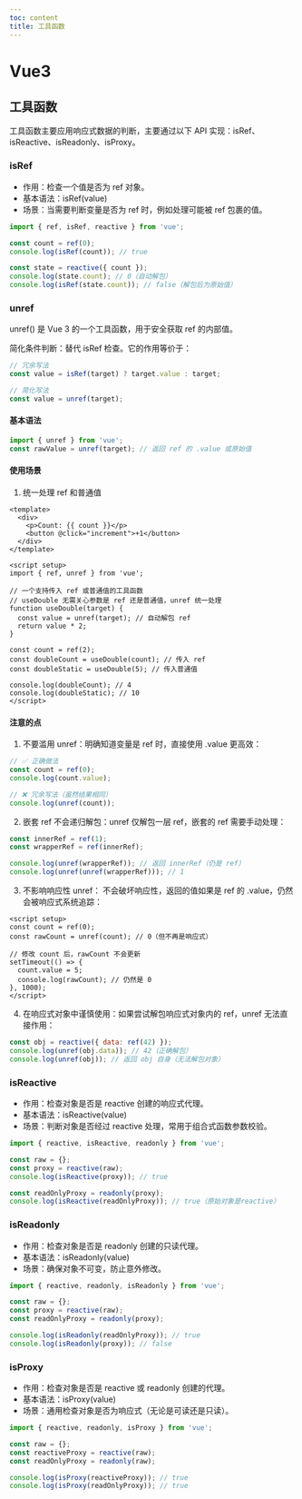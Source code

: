 ```yaml
---
toc: content
title: 工具函数
---
```


# Vue3

## 工具函数

工具函数主要应用响应式数据的判断，主要通过以下 API 实现：isRef、isReactive、isReadonly、isProxy。

### isRef

- 作用：检查一个值是否为 ref 对象。
- 基本语法：isRef(value)
- 场景：当需要判断变量是否为 ref 时，例如处理可能被 ref 包裹的值。

<Alert message="ref 在 reactive 对象中会被自动解包，直接访问属性时不再是 ref。"></Alert>

```js
import { ref, isRef, reactive } from 'vue';

const count = ref(0);
console.log(isRef(count)); // true

const state = reactive({ count });
console.log(state.count); // 0（自动解包）
console.log(isRef(state.count)); // false（解包后为原始值）
```

### unref

unref() 是 Vue 3 的一个工具函数，用于安全获取 ref 的内部值。

简化条件判断：替代 isRef 检查。它的作用等价于：

```javascript
// 冗余写法
const value = isRef(target) ? target.value : target;

// 简化写法
const value = unref(target);
```

#### 基本语法

```js
import { unref } from 'vue';
const rawValue = unref(target); // 返回 ref 的 .value 或原始值
```

#### 使用场景

1. 统一处理 ref 和普通值

```vue
<template>
  <div>
    <p>Count: {{ count }}</p>
    <button @click="increment">+1</button>
  </div>
</template>

<script setup>
import { ref, unref } from 'vue';

// 一个支持传入 ref 或普通值的工具函数
// useDouble 无需关心参数是 ref 还是普通值，unref 统一处理
function useDouble(target) {
  const value = unref(target); // 自动解包 ref
  return value * 2;
}

const count = ref(2);
const doubleCount = useDouble(count); // 传入 ref
const doubleStatic = useDouble(5); // 传入普通值

console.log(doubleCount); // 4
console.log(doubleStatic); // 10
</script>
```

#### 注意的点

1. 不要滥用 unref：明确知道变量是 ref 时，直接使用 .value 更高效：

```javascript
// ✅ 正确做法
const count = ref(0);
console.log(count.value);

// ❌ 冗余写法（虽然结果相同）
console.log(unref(count));
```

2. 嵌套 ref 不会递归解包：unref 仅解包一层 ref，嵌套的 ref 需要手动处理：

```javascript
const innerRef = ref(1);
const wrapperRef = ref(innerRef);

console.log(unref(wrapperRef)); // 返回 innerRef（仍是 ref）
console.log(unref(unref(wrapperRef))); // 1
```

3. 不影响响应性 unref： 不会破坏响应性，返回的值如果是 ref 的 .value，仍然会被响应式系统追踪：

```vue
<script setup>
const count = ref(0);
const rawCount = unref(count); // 0（但不再是响应式）

// 修改 count 后，rawCount 不会更新
setTimeout(() => {
  count.value = 5;
  console.log(rawCount); // 仍然是 0
}, 1000);
</script>
```

4. 在响应式对象中谨慎使用：如果尝试解包响应式对象内的 ref，unref 无法直接作用：

```javascript
const obj = reactive({ data: ref(42) });
console.log(unref(obj.data)); // 42（正确解包）
console.log(unref(obj)); // 返回 obj 自身（无法解包对象）
```

### isReactive

- 作用：检查对象是否是 reactive 创建的响应式代理。
- 基本语法：isReactive(value)
- 场景：判断对象是否经过 reactive 处理，常用于组合式函数参数校验。

<Alert message='若对象被 readonly 包裹但原始对象是 reactive，则 isReactive 仍为 true。'></Alert>

```js
import { reactive, isReactive, readonly } from 'vue';

const raw = {};
const proxy = reactive(raw);
console.log(isReactive(proxy)); // true

const readOnlyProxy = readonly(proxy);
console.log(isReactive(readOnlyProxy)); // true（原始对象是reactive）
```

### isReadonly

- 作用：检查对象是否是 readonly 创建的只读代理。
- 基本语法：isReadonly(value)
- 场景：确保对象不可变，防止意外修改。

<Alert message='readonly 代理的原始对象可以是普通对象或 reactive 对象。'></Alert>

```javascript
import { reactive, readonly, isReadonly } from 'vue';

const raw = {};
const proxy = reactive(raw);
const readOnlyProxy = readonly(proxy);

console.log(isReadonly(readOnlyProxy)); // true
console.log(isReadonly(proxy)); // false
```

### isProxy

- 作用：检查对象是否是 reactive 或 readonly 创建的代理。
- 基本语法：isProxy(value)
- 场景：通用检查对象是否为响应式（无论是可读还是只读）。

<Alert message='同时满足 isReactive 或 isReadonly 时，isProxy 为 true。'></Alert>

```javascript
import { reactive, readonly, isProxy } from 'vue';

const raw = {};
const reactiveProxy = reactive(raw);
const readOnlyProxy = readonly(raw);

console.log(isProxy(reactiveProxy)); // true
console.log(isProxy(readOnlyProxy)); // true
```

<BackTop></BackTop>